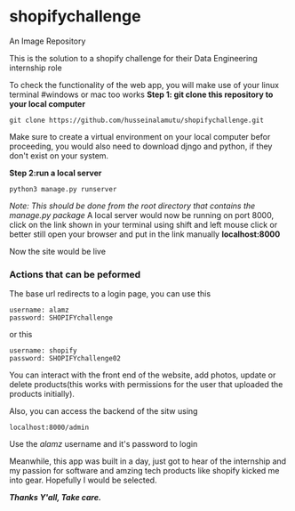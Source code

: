 # shopifychallenge
An Image Repository

This is the solution to a shopify challenge for their Data Engineering internship role

To check the functionality of the web app, you will make use of your linux terminal #windows or mac too works
**Step 1: git clone this repository to your local computer**
```
git clone https://github.com/husseinalamutu/shopifychallenge.git
```
Make sure to create a virtual environment on your local computer befor proceeding, you would also need to download djngo and python, if they don't exist on your system.

**Step 2:run a local server**
```
python3 manage.py runserver
```
*Note: This should be done from the root directory that contains the manage.py package*
A local server would now be running on port 8000, click on the link shown in your terminal using shift and left mouse click or better still open your browser and put in the link manually **localhost:8000**

Now the site would be live

### Actions that can be peformed ###

The base url redirects to a login page, you can use this 
```
username: alamz
password: SHOPIFYchallenge
```

or this
```
username: shopify
password: SHOPIFYchallenge02
```
You can interact with the front end of the website, add photos, update or delete products(this works with permissions for the user that uploaded the products initially).

Also, you can access the backend of the sitw using 
```
localhost:8000/admin
```
Use the *alamz* username and it's password to login

Meanwhile, this app was built in a day, just got to hear of the internship and my passion for software and amzing tech products like shopify kicked me into gear. Hopefully I would be selected.

***Thanks Y'all, Take care.***
